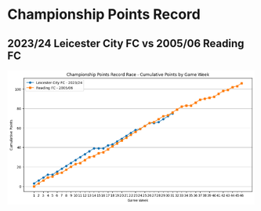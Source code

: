 # Championship Points Record

## 2023/24 Leicester City FC vs 2005/06 Reading FC 

![Cumulative Points Comparison](Charts/cumulative_points_comparison.png)

